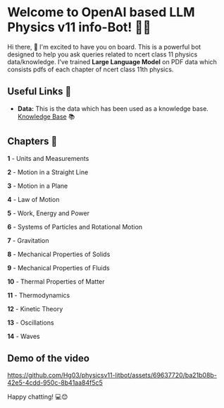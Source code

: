 # Welcome to OpenAI based LLM Physics v11 info-Bot! 🚀🤖

Hi there, 👋 I'm excited to have you on board. This is a powerful bot designed to help you ask queries related to ncert class 11 physics data/knowledge. I've trained **Large Language Model** on PDF data which consists pdfs of each chapter of ncert class 11th physics.

## Useful Links 🔗

- **Data:** This is the data which has been used as a knowledge base. [Knowledge Base](https://docs.chainlit.io) 📚

## Chapters 📖

**1** - Units and Measurements

**2** - Motion in a Straight Line

**3** - Motion in a Plane

**4** - Law of Motion

**5** - Work, Energy and Power

**6** - Systems of Particles and Rotational Motion

**7** - Gravitation

**8** - Mechanical Properties of Solids

**9** - Mechanical Properties of Fluids

**10** - Thermal Properties of Matter

**11** - Thermodynamics

**12** - Kinetic Theory

**13** - Oscillations

**14** - Waves

## Demo of the video

https://github.com/Hg03/physicsv11-litbot/assets/69637720/ba21b08b-42e5-4cdd-950c-8b41aa84f5c5


Happy chatting! 💻😊


